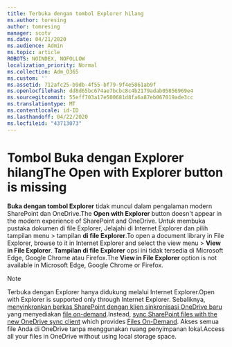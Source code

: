 ```yaml
---
title: Terbuka dengan tombol Explorer hilang
ms.author: toresing
author: tomresing
manager: scotv
ms.date: 04/21/2020
ms.audience: Admin
ms.topic: article
ROBOTS: NOINDEX, NOFOLLOW
localization_priority: Normal
ms.collection: Adm_O365
ms.custom: ''
ms.assetid: 712afc25-b9db-4f55-bf79-9f4e5861ab9f
ms.openlocfilehash: dd8d65bc674ae7bcbc8c4b2179adab05856969e4
ms.sourcegitcommit: 55eff703a17e500681d8fa6a87eb067019ade3cc
ms.translationtype: MT
ms.contentlocale: id-ID
ms.lasthandoff: 04/22/2020
ms.locfileid: "43713073"
---
```

# <a name="the-open-with-explorer-button-is-missing"></a><span data-ttu-id="a1e8a-102">Tombol Buka dengan Explorer hilang</span><span class="sxs-lookup"><span data-stu-id="a1e8a-102">The Open with Explorer button is missing</span></span>

<span data-ttu-id="a1e8a-103">**Buka dengan tombol Explorer** tidak muncul dalam pengalaman modern SharePoint dan OneDrive.</span><span class="sxs-lookup"><span data-stu-id="a1e8a-103">The **Open with Explorer** button doesn't appear in the modern experience of SharePoint and OneDrive.</span></span> <span data-ttu-id="a1e8a-104">Untuk membuka pustaka dokumen di file Explorer, Jelajahi di Internet Explorer dan pilih tampilan menu \> tampilan **di file Explorer**.</span><span class="sxs-lookup"><span data-stu-id="a1e8a-104">To open a document library in File Explorer, browse to it in Internet Explorer and select the view menu \> **View in File Explorer**.</span></span> <span data-ttu-id="a1e8a-105">**Tampilan di file Explorer** opsi ini tidak tersedia di Microsoft Edge, Google Chrome atau Firefox.</span><span class="sxs-lookup"><span data-stu-id="a1e8a-105">The **View in File Explorer** option is not available in Microsoft Edge, Google Chrome or Firefox.</span></span> 
  
> [!NOTE]
> <span data-ttu-id="a1e8a-106">Terbuka dengan Explorer hanya didukung melalui Internet Explorer.</span><span class="sxs-lookup"><span data-stu-id="a1e8a-106">Open with Explorer is supported only through Internet Explorer.</span></span> <span data-ttu-id="a1e8a-107">Sebaliknya, [menyinkronkan berkas SharePoint dengan klien sinkronisasi OneDrive baru](https://support.office.com/article/6de9ede8-5b6e-4503-80b2-6190f3354a88.aspx) yang menyediakan [file on-demand](https://support.office.com/article/0e6860d3-d9f3-4971-b321-7092438fb38e.aspx).</span><span class="sxs-lookup"><span data-stu-id="a1e8a-107">Instead, [sync SharePoint files with the new OneDrive sync client](https://support.office.com/article/6de9ede8-5b6e-4503-80b2-6190f3354a88.aspx) which provides [Files On-Demand](https://support.office.com/article/0e6860d3-d9f3-4971-b321-7092438fb38e.aspx).</span></span> <span data-ttu-id="a1e8a-108">Akses semua file Anda di OneDrive tanpa menggunakan ruang penyimpanan lokal.</span><span class="sxs-lookup"><span data-stu-id="a1e8a-108">Access all your files in OneDrive without using local storage space.</span></span> 
  

